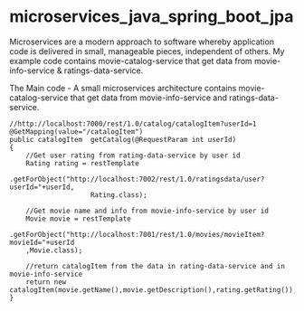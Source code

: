# microservices_java_spring_boot_jpa
Microservices are a modern approach to software whereby application code is delivered in small, manageable pieces, independent of others. My example code contains movie-catalog-service that get data from movie-info-service & ratings-data-service.

The Main code - A small microservices architecture contains movie-catalog-service that get data from movie-info-service and ratings-data-service.

	//http://localhost:7000/rest/1.0/catalog/catalogItem?userId=1
	@GetMapping(value="/catalogItem")
	public catalogItem  getCatalog(@RequestParam int userId)
	{
		//Get user rating from rating-data-service by user id
		Rating rating = restTemplate
				.getForObject("http://localhost:7002/rest/1.0/ratingsdata/user?userId="+userId,
						Rating.class);
		
		//Get movie name and info from movie-info-service by user id
		Movie movie = restTemplate
				.getForObject("http://localhost:7001/rest/1.0/movies/movieItem?movieId="+userId
		,Movie.class);
		
		//return catalogItem from the data in rating-data-service and in movie-info-service
		return new catalogItem(movie.getName(),movie.getDescription(),rating.getRating());
	}
